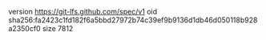 version https://git-lfs.github.com/spec/v1
oid sha256:fa2423c1fd182f6a5bbd27972b74c39ef9b9136d1db46d050118b928a2350cf0
size 7812
